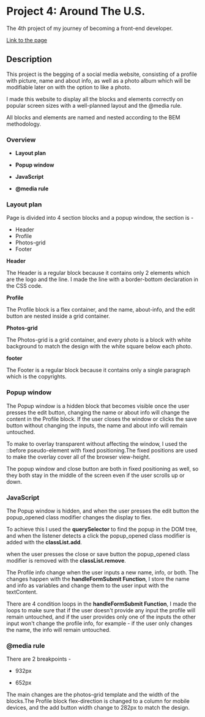 # Project 4: Around The U.S.

The 4th project of my journey of becoming a front-end developer.

[Link to the page]()

## Description

This project is the begging of a social media website, consisting of a profile with picture, name and about info, as well as a photo album which will be modifiable later on with the option to like a photo.

I made this website to display all the blocks and elements correctly on popular screen sizes with a well-planned layout and the @media rule.

All blocks and elements are named and nested according to the BEM methodology.

### Overview

* **Layout plan**

* **Popup window**

* **JavaScript**

* **@media rule**

### Layout plan

Page is divided into 4 section blocks and a popup window, the section is -

* Header
* Profile
* Photos-grid
* Footer

**Header**

The Header is a regular block because it contains only 2 elements which are the logo and the line. I made the line with a border-bottom declaration in the CSS code.

**Profile**

The Profile block is a flex container, and the name, about-info, and the edit button are nested inside a grid container.

**Photos-grid**

The Photos-grid is a grid container, and every photo is a block with white background to match the design with the white square below each photo.

**footer**

The Footer is a regular block because it contains only a single paragraph which is the copyrights.

### Popup window

The Popup window is a hidden block that becomes visible once the user presses the edit button, changing the name or about info will change the content in the Profile block. If the user closes the window or clicks the save button without changing the inputs, the name and about info will remain untouched.

To make to overlay transparent without affecting the window, I used the ::before pseudo-element with fixed positioning.The fixed positions are used to make the overlay cover all of the browser view-height.

The popup window and close button are both in fixed positioning as well, so they both stay in the middle of the screen even if the user scrolls up or down.

### JavaScript

The Popup window is hidden, and when the user presses the edit button the popup_opened class modifier changes the display to flex.

To achieve this I used the **querySelector** to find the popup in the DOM tree, and when the listener detects a click the popup_opened class modifier is added with the **classList.add**.

when the user presses the close or save button the popup_opened class modifier is removed with the **classList.remove**.

The Profile info change when the user inputs a new name, info, or both. The changes happen with the **handleFormSubmit Function**, I store the name and info as variables and change them to the user input with the textContent.

There are 4 condition loops in the **handleFormSubmit Function**, I made the loops to make sure that if the user doesn't provide any input the profile will remain untouched, and if the user provides only one of the inputs the other input won't change the profile info, for example - if the user only changes the name, the info will remain untouched.

### @media rule

There are 2 breakpoints -

* 932px

* 652px

The main changes are the photos-grid template and the width of the blocks.The Profile block flex-direction is changed to a column for mobile devices, and the add button width change to 282px to match the design.
